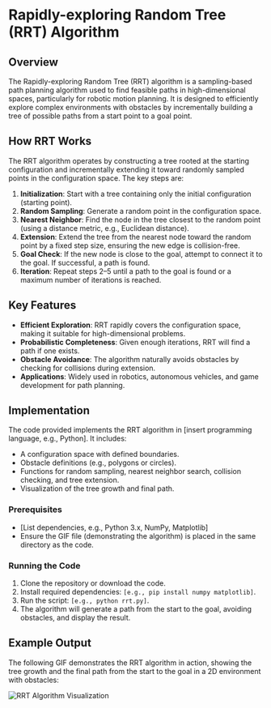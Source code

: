 # Rapidly-exploring Random Tree (RRT) Algorithm

## Overview
The Rapidly-exploring Random Tree (RRT) algorithm is a sampling-based path planning algorithm used to find feasible paths in high-dimensional spaces, particularly for robotic motion planning. It is designed to efficiently explore complex environments with obstacles by incrementally building a tree of possible paths from a start point to a goal point.

## How RRT Works
The RRT algorithm operates by constructing a tree rooted at the starting configuration and incrementally extending it toward randomly sampled points in the configuration space. The key steps are:

1. **Initialization**: Start with a tree containing only the initial configuration (starting point).
2. **Random Sampling**: Generate a random point in the configuration space.
3. **Nearest Neighbor**: Find the node in the tree closest to the random point (using a distance metric, e.g., Euclidean distance).
4. **Extension**: Extend the tree from the nearest node toward the random point by a fixed step size, ensuring the new edge is collision-free.
5. **Goal Check**: If the new node is close to the goal, attempt to connect it to the goal. If successful, a path is found.
6. **Iteration**: Repeat steps 2–5 until a path to the goal is found or a maximum number of iterations is reached.

## Key Features
- **Efficient Exploration**: RRT rapidly covers the configuration space, making it suitable for high-dimensional problems.
- **Probabilistic Completeness**: Given enough iterations, RRT will find a path if one exists.
- **Obstacle Avoidance**: The algorithm naturally avoids obstacles by checking for collisions during extension.
- **Applications**: Widely used in robotics, autonomous vehicles, and game development for path planning.

## Implementation
The code provided implements the RRT algorithm in [insert programming language, e.g., Python]. It includes:
- A configuration space with defined boundaries.
- Obstacle definitions (e.g., polygons or circles).
- Functions for random sampling, nearest neighbor search, collision checking, and tree extension.
- Visualization of the tree growth and final path.

### Prerequisites
- [List dependencies, e.g., Python 3.x, NumPy, Matplotlib]
- Ensure the GIF file (demonstrating the algorithm) is placed in the same directory as the code.

### Running the Code
1. Clone the repository or download the code.
2. Install required dependencies: `[e.g., pip install numpy matplotlib]`.
3. Run the script: `[e.g., python rrt.py]`.
4. The algorithm will generate a path from the start to the goal, avoiding obstacles, and display the result.

## Example Output
The following GIF demonstrates the RRT algorithm in action, showing the tree growth and the final path from the start to the goal in a 2D environment with obstacles:

![RRT Algorithm Visualization](rrt_demo.gif)